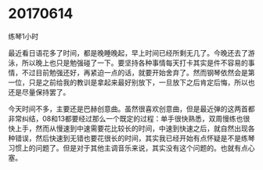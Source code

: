 # 20170614

练琴1小时

最近看日语花多了时间，都是晚睡晚起，早上时间已经所剩无几了。今晚还去了游泳，所以晚上也只是勉强碰了一下。要坚持各种事情每天打卡其实是件不容易的事情，不过目前勉强还好，再紧迫一点的话，就要开始舍弃了。然而钢琴依然会是第一位，只是之前给我的教训是拿起来最好别放下，一旦放下之后肯定后悔，所以也还是尽量保持罢了。

今天时间不多，主要还是巴赫创意曲。虽然很喜欢创意曲，但是最近弹的这两首都非常纠结，08和13都要经过那么一个既定的过程：单手很快熟悉，双周慢练也很快上手，然而从慢速到中速需要花比较长的时间，中速到快速之后，就自然出现各种错误，然后快速到无错也要花很长的时间，其实我已经开始有点怀疑是不是练琴习惯上的问题了。但是对于其他主调音乐来说，其实没有这个问题的。也就有点心塞。
